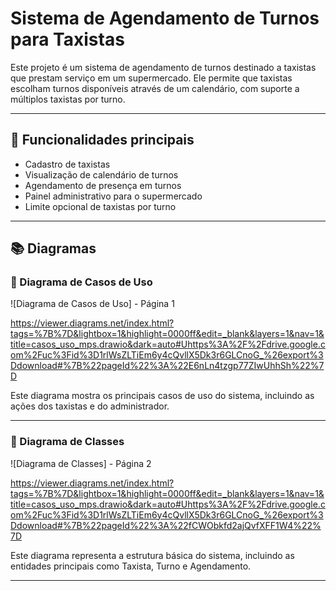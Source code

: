 # Sistema de Agendamento de Turnos para Taxistas

Este projeto é um sistema de agendamento de turnos destinado a taxistas que prestam serviço em um supermercado. Ele permite que taxistas escolham turnos disponíveis através de um calendário, com suporte a múltiplos taxistas por turno.

---

## 📌 Funcionalidades principais

- Cadastro de taxistas
- Visualização de calendário de turnos
- Agendamento de presença em turnos
- Painel administrativo para o supermercado
- Limite opcional de taxistas por turno

---

## 📚 Diagramas

### 📌 Diagrama de Casos de Uso

![Diagrama de Casos de Uso] - Página 1

https://viewer.diagrams.net/index.html?tags=%7B%7D&lightbox=1&highlight=0000ff&edit=_blank&layers=1&nav=1&title=casos_uso_mps.drawio&dark=auto#Uhttps%3A%2F%2Fdrive.google.com%2Fuc%3Fid%3D1rlWsZLTiEm6y4cQvllX5Dk3r6GLCnoG_%26export%3Ddownload#%7B%22pageId%22%3A%22E6nLn4tzgp77ZIwUhhSh%22%7D

Este diagrama mostra os principais casos de uso do sistema, incluindo as ações dos taxistas e do administrador.

---

### 📌 Diagrama de Classes

![Diagrama de Classes] - Página 2

https://viewer.diagrams.net/index.html?tags=%7B%7D&lightbox=1&highlight=0000ff&edit=_blank&layers=1&nav=1&title=casos_uso_mps.drawio&dark=auto#Uhttps%3A%2F%2Fdrive.google.com%2Fuc%3Fid%3D1rlWsZLTiEm6y4cQvllX5Dk3r6GLCnoG_%26export%3Ddownload#%7B%22pageId%22%3A%22fCWObkfd2ajQvfXFF1W4%22%7D

Este diagrama representa a estrutura básica do sistema, incluindo as entidades principais como Taxista, Turno e Agendamento.

---
